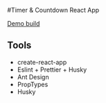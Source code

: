 #Timer & Countdown React App

[Demo build](https://xn----7sbbd7ascckmbipthig7ovb.xn--p1ai/jm_timer/)

## Tools

- create-react-app
- Eslint + Prettier + Husky
- Ant Design
- PropTypes
- Husky
